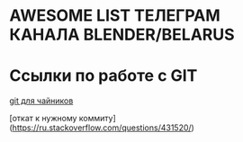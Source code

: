 # AWESOME LIST ТЕЛЕГРАМ КАНАЛА BLENDER/BELARUS
# Ссылки по работе с GIT

[git для чайников](https://habr.com/ru/post/440816/)

[откат к нужному коммиту] (https://ru.stackoverflow.com/questions/431520/)
